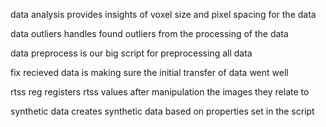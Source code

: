 data analysis provides insights of voxel size and pixel spacing for the data

data outliers handles found outliers from the processing of the data

data preprocess is our big script for preprocessing all data

fix recieved data is making sure the initial transfer of data went well

rtss reg registers rtss values after manipulation the images they relate to

synthetic data creates synthetic data based on properties set in the script
